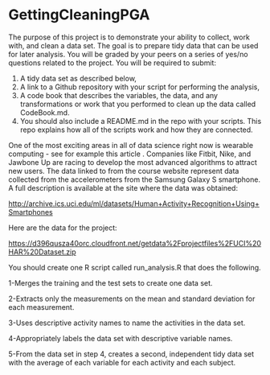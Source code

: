 # GettingCleaningPGA

The purpose of this project is to demonstrate your ability to collect, work with, and clean a data set. The goal is to prepare tidy data that can be used for later analysis. You will be graded by your peers on a series of yes/no questions related to the project. You will be required to submit:
1) A tidy data set as described below, 
2) A link to a Github repository with your script for performing the analysis, 
3) A code book that describes the variables, the data, and any transformations or work that you performed to clean up the data called CodeBook.md. 
4) You should also include a README.md in the repo with your scripts. This repo explains how all of the scripts work and how they are connected.

One of the most exciting areas in all of data science right now is wearable computing - see for example this article . Companies like Fitbit, Nike, and Jawbone Up are racing to develop the most advanced algorithms to attract new users. The data linked to from the course website represent data collected from the accelerometers from the Samsung Galaxy S smartphone. A full description is available at the site where the data was obtained:

http://archive.ics.uci.edu/ml/datasets/Human+Activity+Recognition+Using+Smartphones 

Here are the data for the project:

 https://d396qusza40orc.cloudfront.net/getdata%2Fprojectfiles%2FUCI%20HAR%20Dataset.zip  

You should create one R script called run_analysis.R that does the following. 

1-Merges the training and the test sets to create one data set.

2-Extracts only the measurements on the mean and standard deviation for each measurement. 

3-Uses descriptive activity names to name the activities in the data set.

4-Appropriately labels the data set with descriptive variable names. 

5-From the data set in step 4, creates a second, independent tidy data set with the average of each variable for each activity and each subject.

